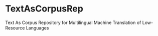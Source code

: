 # TextAsCorpusRep
Text As Corpus Repository for Multilingual Machine Translation of Low-Resource Languages
